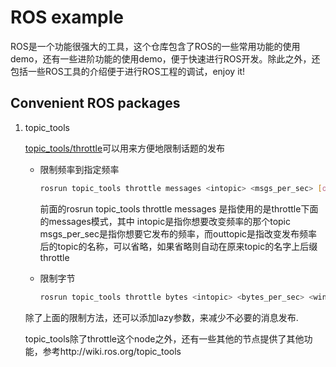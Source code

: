 # ROS example
ROS是一个功能很强大的工具，这个仓库包含了ROS的一些常用功能的使用demo，还有一些进阶功能的使用demo，便于快速进行ROS开发。除此之外，还包括一些ROS工具的介绍便于进行ROS工程的调试，enjoy it!


## Convenient ROS packages

1. topic_tools

   [topic_tools/throttle](http://wiki.ros.org/topic_tools/throttle)可以用来方便地限制话题的发布

   - 限制频率到指定频率

       ```bash
       rosrun topic_tools throttle messages <intopic> <msgs_per_sec> [outtopic]
       ```

       前面的rosrun topic_tools throttle messages 是指使用的是throttle下面的messages模式，其中 intopic是指你想要改变频率的那个topic msgs_per_sec是指你想要它发布的频率，而outtopic是指改变发布频率后的topic的名称，可以省略，如果省略则自动在原来topic的名字上后缀throttle

   - 限制字节
   
     ```bash
     rosrun topic_tools throttle bytes <intopic> <bytes_per_sec> <window> [outtopic]
     ```
   
   除了上面的限制方法，还可以添加lazy参数，来减少不必要的消息发布.
   
   topic_tools除了throttle这个node之外，还有一些其他的节点提供了其他功能，参考http://wiki.ros.org/topic_tools